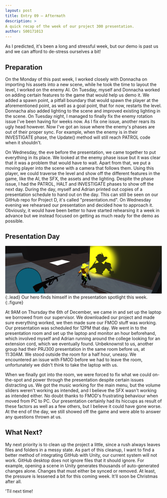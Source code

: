 ```yaml
---
layout: post
title: Entry 09 — Aftermath
description: >
A quick recap of the week of our project 300 presentation.
author: S00171013
---
```


As I predicted, it's been a long and stressful week, but our demo is past us and we can afford to de-stress ourselves a bit!

## Preparation

On the Monday of this past week, I worked closely with Donnacha on importing his assets into a new scene, while he took the time to layout the level, I worked on the enemy AI.
 On Tuesday, myself and Donnacha worked on adding certain features to the game that would help us demo it. We added a spawn point, a pitfall boundary that would spawn the player
 at the aforementioned point, as well as a goal point, that for now, restarts the level. Donnacha also added lighting to the scene and improved existing lighting in the scene.
 On Tuesday night, I managed to finally fix the enemy rotation issue I've been having for weeks now. As I fix one issue, another rears its ugly head however. Now I've got an 
 issue where the enemy's phases are out of their proper sync. For example, when the enemy is in their INVESTIGATE phase, the Update() method will still reach PATROL code when it shouldn't.

On Wednesday, the eve before the presentation, we came together to put everything in its place. We looked at the enemy phase issue but it was clear that it was a problem that would have to wait.
 Apart from that, we put a moving player into the scene with a camera that follows them. Using this player, we could traverse the level and show off the different features in the game, like
 the AI, the SFX, the assets and the lighting. Despite the phase issue, I had the PATROL, HALT and INVESTIGATE phases to show off the next day. During the day, myself and Adrian printed out
 copies of a presentation schedule to hand out on the day. This can still be seen on our GitHub repo for Project D, it's called "presentation.md". On Wednesday evening we rehearsed our presentation
 and decided how to approach it. Obviously, it would have been better to have started rehearsing it a week in advance but we instead focused on getting as much ready for the demo as possible.

## Presentation Day

![In the Spotlight](/assets/img/concept_art/jack/screenshots/in_the_spotlight.png){:.lead}
Our hero finds himself in the presentation spotlight this week.
{:.figure}

At 9AM on Thursday the 6th of December, we came in and set up the laptop we borrowed from our supervisor. We downloaded our project and made sure everything worked, we then made sure our FMOD stuff
 was working. Our presentation was scheduled for 12PM that day. We went in to the presentation room and set up the laptop and monitor an hour beforehand, which involved myself and Adrian running 
 around the college looking for an extension cord, which we eventually found. Unbeknownst to us, another group had their PRJ300 presentation in the same room before us, at 11:30AM. We stood outside
 the room for a half hour, uneasy. We encountered an issue with FMOD before we had to leave the room, unfortunately we didn't think to take the laptop with us.

When we finally got into the room, we were forced to fix what we could on-the-spot and power through the presentation despite certain issues distracting us. We got the music working for the main menu, 
 but the volume sliders weren't working as intended, and I believe the SFX wasn't working as intended either. No doubt thanks to FMOD's frustrating behaviour when moved from PC to PC. Our presentation
 certainly had its hiccups as result of these factors as well as a few others, but I believe it could have gone worse. At the end of the day, we still showed off the game and were able to answer any 
 questions thrown at us.

## What Next?

My next priority is to clean up the project a little, since a rush always leaves files and folders in a messy state. As part of this cleanup, I want to find a better method of integrating GitHub with Unity,
 our current system will not work. GitHub desktop does not ignore files that it should ignore. For example, opening a scene in Unity generates thousands of auto-generated changes alone. Changes that must 
 either be synced or removed. At least, the pressure is lessened a bit for this coming week. It'll soon be Christmas after all.

'Til next time!